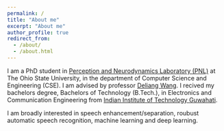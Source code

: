 ```yaml
---
permalink: /
title: "About me"
excerpt: "About me"
author_profile: true
redirect_from: 
  - /about/
  - /about.html
---
```

I am a PhD student in [Perception and Neurodynamics Laboratory (PNL)](http://web.cse.ohio-state.edu/pnl/) at The Ohio State University, in the department of Computer Science and Engineering (CSE). I am advised by professor [Deliang Wang](http://web.cse.ohio-state.edu/~wang.77/). I recived my bachelors degree, Bachelors of Technology (B.Tech.), in Electronics and Communication Engineering from [Indian Institute of Technology Guwahati](http://www.iitg.ernet.in/).
 
I am broadly interested in speech enhancement/separation, roubust automatic speech recognition, machine learning and deep learning. 
